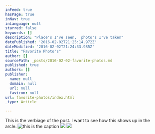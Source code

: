 ```yaml
---
inFeed: true
hasPage: true
inNav: true
inLanguage: null
starred: false
keywords: []
description: "Place's I've seen,  photo's I've taken"
datePublished: '2016-02-02T21:25:14.972Z'
dateModified: '2016-02-02T21:24:33.985Z'
title: "Favorite Photo's"
author: []
sourcePath: _posts/2016-02-02-favorite-photos.md
published: true
authors: []
publisher:
  name: null
  domain: null
  url: null
  favicon: null
url: favorite-photos/index.html
_type: Article

---
```

This is the verbiage of the post.  I want to see how this shows up in the arcle.
![this is the caption](https://s3-us-west-2.amazonaws.com/the-grid-img/p/5cfed539ead3ad8c1f91c808cdd6e02501d8370b.jpg)
![](https://the-grid-user-content.s3-us-west-2.amazonaws.com/e79bf830-8686-4f5f-949b-2ab24de4a018.JPG)
![](https://the-grid-user-content.s3-us-west-2.amazonaws.com/5fa04064-0031-4f63-81b4-4d4883e5cabf.JPG)